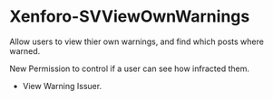 Xenforo-SVViewOwnWarnings
======================

Allow users to view thier own warnings, and find which posts where warned. 

New Permission to control if a user can see how infracted them.

- View Warning Issuer.

